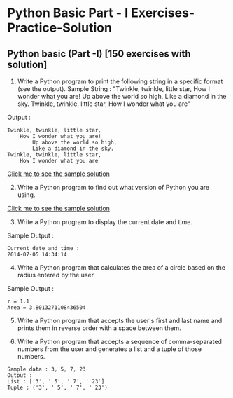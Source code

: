 # Python Basic Part - I Exercises-Practice-Solution
## Python basic (Part -I) [150 exercises with solution]

1. Write a Python program to print the following string in a specific format (see the output).
Sample String : "Twinkle, twinkle, little star, How I wonder what you are! Up above the world so high, Like a diamond in the sky. Twinkle, twinkle, little star, How I wonder what you are" 

Output :

```
Twinkle, twinkle, little star,
	How I wonder what you are! 
		Up above the world so high,   		
		Like a diamond in the sky. 
Twinkle, twinkle, little star, 
	How I wonder what you are
```
[Click me to see the sample solution](https://github.com/SenaOzcn/Python-Basic-Part--I---Exercises-Practice-Solution/blob/MIT-License/Solutions/exercise_1_with_solution.py)

2. Write a Python program to find out what version of Python you are using.

[Click me to see the sample solution](https://github.com/SenaOzcn/Python-Basic-Part--I---Exercises-Practice-Solution/blob/MIT-License/Solutions/exercise_2_with_solution.py)


3. Write a Python program to display the current date and time.

Sample Output :
```
Current date and time :
2014-07-05 14:34:14
```

4. Write a Python program that calculates the area of a circle based on the radius entered by the user.

Sample Output :
```
r = 1.1
Area = 3.8013271108436504
````

5. Write a Python program that accepts the user's first and last name and prints them in reverse order with a space between them.

6. Write a Python program that accepts a sequence of comma-separated numbers from the user and generates a list and a tuple of those numbers.

```
Sample data : 3, 5, 7, 23
Output :
List : ['3', ' 5', ' 7', ' 23']
Tuple : ('3', ' 5', ' 7', ' 23')
```

